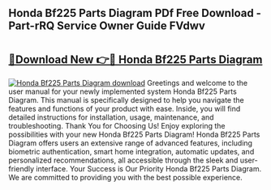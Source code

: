 ## Honda Bf225 Parts Diagram PDf Free Download - Part-rRQ Service Owner Guide FVdwv

# <h2><a href="http://dfukm7.blite.top/?on=Honda+Bf225+Parts+Diagram">🔗Download New 👉🔴 Honda Bf225 Parts Diagram</a></h2>

[![Honda Bf225 Parts Diagram download](https://i.imgur.com/lujVjoI.png)](http://dfukm7.blite.top/?on=Honda+Bf225+Parts+Diagram)
Greetings and welcome to the user manual for your newly implemented system Honda Bf225 Parts Diagram. This manual is specifically designed to help you navigate the features and functions of your product with ease. Inside, you will find detailed instructions for installation, usage, maintenance, and troubleshooting. Thank You for Choosing Us! Enjoy exploring the possibilities with your new Honda Bf225 Parts Diagram! Honda Bf225 Parts Diagram offers users an extensive range of advanced features, including biometric authentication, smart home integration, automatic updates, and personalized recommendations, all accessible through the sleek and user-friendly interface. Your Success is Our Priority Honda Bf225 Parts Diagram. We are committed to providing you with the best possible experience.
